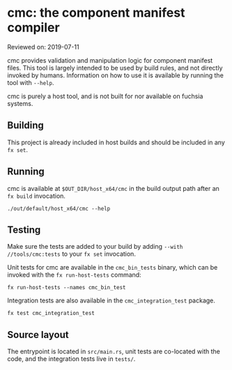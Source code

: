 # cmc: the component manifest compiler

Reviewed on: 2019-07-11

cmc provides validation and manipulation logic for component manifest files.
This tool is largely intended to be used by build rules, and not directly
invoked by humans. Information on how to use it is available by running the tool
with `--help`.

cmc is purely a host tool, and is not built for nor available on fuchsia
systems.

## Building

This project is already included in host builds and should be included in any `fx set`.

## Running

cmc is available at `$OUT_DIR/host_x64/cmc` in the build output path after an `fx build`
invocation.

```
./out/default/host_x64/cmc --help
```

## Testing

Make sure the tests are added to your build by adding
`--with //tools/cmc:tests` to your `fx set` invocation.

Unit tests for cmc are available in the `cmc_bin_tests` binary, which can be
invoked with the `fx run-host-tests` command:

```
fx run-host-tests --names cmc_bin_test
```

Integration tests are also available in the `cmc_integration_test` package.

```
fx test cmc_integration_test
```

## Source layout

The entrypoint is located in `src/main.rs`, unit tests are co-located with the
code, and the integration tests live in `tests/`.
